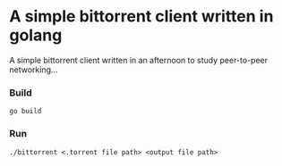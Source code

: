 # A simple bittorrent client written in golang

A simple bittorrent client written in an afternoon to study peer-to-peer networking...

### Build

```
go build
```

### Run

```
./bittorrent <.torrent file path> <output file path>
```
